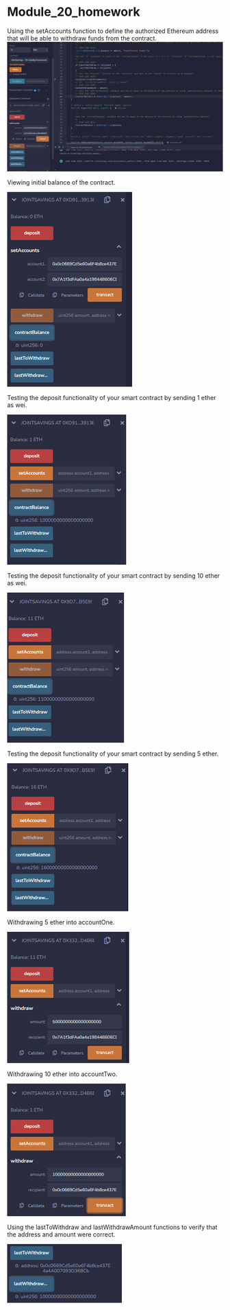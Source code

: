 # Module_20_homework

Using the setAccounts function to define the authorized Ethereum address that will be able to withdraw funds from the contract.
![1_setAccounts](Execution_Results/1_setAccounts.png)


Viewing initial balance of the contract.

![2_ContractBalance](Execution_Results/2_ContractBalance.png)

Testing the deposit functionality of your smart contract by sending 1 ether as wei.

![3_send1EtherAsWei](Execution_Results/3_send1EtherAsWei.png)

Testing the deposit functionality of your smart contract by sending 10 ether as wei.

![4_send10EtherAsWei](Execution_Results/4_send10EtherAsWei.png)

Testing the deposit functionality of your smart contract by sending 5 ether.

![5_send5Ether](Execution_Results/5_send5Ether.png)

Withdrawing 5 ether into accountOne.

![6_withdraw5EtherIntoAccOne](Execution_Results/6_withdraw5EtherIntoAccOne.png)

Withdrawing 10 ether into accountTwo.

![7_withdraw10EtherIntoAccTwo](Execution_Results/7_withdraw10EtherIntoAccTwo.png)

Using the lastToWithdraw and lastWithdrawAmount functions to verify that the address and amount were correct.

![8_lastToWithdrawAndLastWithdrawAmount](Execution_Results/8_lastToWithdrawAndLastWithdrawAmount.png)
